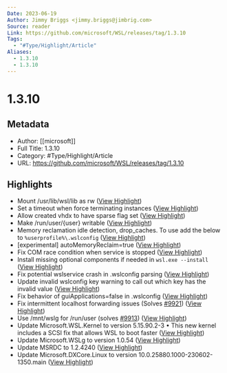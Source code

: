 ```yaml
---
Date: 2023-06-19
Author: Jimmy Briggs <jimmy.briggs@jimbrig.com>
Source: reader
Link: https://github.com/microsoft/WSL/releases/tag/1.3.10
Tags:
  - "#Type/Highlight/Article"
Aliases:
  - 1.3.10
  - 1.3.10
---
```

# 1.3.10

## Metadata
- Author: [[microsoft]]
- Full Title: 1.3.10
- Category: #Type/Highlight/Article
- URL: https://github.com/microsoft/WSL/releases/tag/1.3.10

## Highlights
- Mount /usr/lib/wsl/lib as rw ([View Highlight](https://read.readwise.io/read/01h3843fgtexddg99c9epn43fd))
- Set a timeout when force terminating instances ([View Highlight](https://read.readwise.io/read/01h3843k4kpxega0jzeca1bepc))
- Allow created vhdx to have sparse flag set ([View Highlight](https://read.readwise.io/read/01h3843pbaa1hme2nmc8b13rev))
- Make /run/user/{user} writable ([View Highlight](https://read.readwise.io/read/01h3843xrh5qh63yr0sxf0gjw5))
- Memory reclamation idle detection, drop_caches. To use add the below to `%userprofile%\.wslconfig` ([View Highlight](https://read.readwise.io/read/01h384420hz90sp310swpf9te0))
- [experimental] autoMemoryReclaim=true ([View Highlight](https://read.readwise.io/read/01h3844g2rsy4bw2r1h2s02vnn))
- Fix COM race condition when service is stopped ([View Highlight](https://read.readwise.io/read/01h3844m53bh0gbt8g355jhs7z))
- Install missing optional components if needed in `wsl.exe --install` ([View Highlight](https://read.readwise.io/read/01h3844rww2eajxq75tcvh1cec))
- Fix potential wslservice crash in .wslconfig parsing ([View Highlight](https://read.readwise.io/read/01h3844w50j28yjbxhec9thmmd))
- Update invalid wslconfig key warning to call out which key has the invalid value ([View Highlight](https://read.readwise.io/read/01h3845af78nvz0fgne15knkmt))
- Fix behavior of guiApplications=false in .wslconfig ([View Highlight](https://read.readwise.io/read/01h3845h2em369njx4tqnr80yr))
- Fix intermittent localhost forwarding issues (Solves [#9921](https://github.com/microsoft/WSL/issues/9921)) ([View Highlight](https://read.readwise.io/read/01h3845mrc88drg40729pm806c))
- Use /mnt/wslg for /run/user (solves [#9913](https://github.com/microsoft/WSL/issues/9913)) ([View Highlight](https://read.readwise.io/read/01h3845tr2tnrrjd6crypq7akw))
- Update Microsoft.WSL.Kernel to version 5.15.90.2-3
  • This new kernel includes a SCSI fix that allows WSL to boot faster ([View Highlight](https://read.readwise.io/read/01h3845z2s230jsjzeb6tgatd3))
- Update Microsoft.WSLg to version 1.0.54 ([View Highlight](https://read.readwise.io/read/01h38461mjsj0xp2b229q3vf0e))
- Update MSRDC to 1.2.4240 ([View Highlight](https://read.readwise.io/read/01h3846414xpnpnc5zn8twypcf))
- Update Microsoft.DXCore.Linux to version 10.0.25880.1000-230602-1350.main ([View Highlight](https://read.readwise.io/read/01h384669swzv9bpmacd1t1681))
